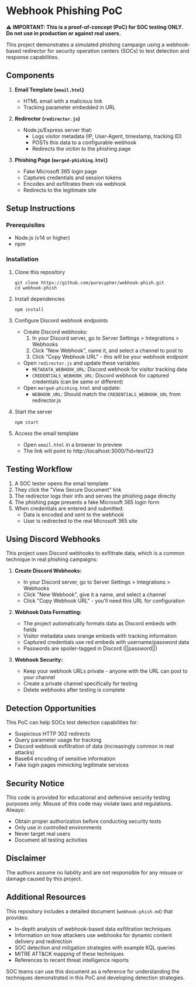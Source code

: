 # Webhook Phishing PoC

⚠️ **IMPORTANT: This is a proof-of-concept (PoC) for SOC testing ONLY. Do not use in production or against real users.**

This project demonstrates a simulated phishing campaign using a webhook-based redirector for security operation centers (SOCs) to test detection and response capabilities.

## Components

1. **Email Template (`email.html`)**
   - HTML email with a malicious link
   - Tracking parameter embedded in URL

2. **Redirector (`redirector.js`)**
   - Node.js/Express server that:
     - Logs visitor metadata (IP, User-Agent, timestamp, tracking ID)
     - POSTs this data to a configurable webhook
     - Redirects the victim to the phishing page

3. **Phishing Page (`merged-phishing.html`)**
   - Fake Microsoft 365 login page
   - Captures credentials and session tokens
   - Encodes and exfiltrates them via webhook
   - Redirects to the legitimate site

## Setup Instructions

### Prerequisites
- Node.js (v14 or higher)
- npm

### Installation

1. Clone this repository
   ```
   git clone https://github.com/purecypher/webhook-phish.git
   cd webhook-phish
   ```

2. Install dependencies
   ```
   npm install
   ```

3. Configure Discord webhook endpoints
   - Create Discord webhooks:
     1. In your Discord server, go to Server Settings > Integrations > Webhooks
     2. Click "New Webhook", name it, and select a channel to post to
     3. Click "Copy Webhook URL" - this will be your webhook endpoint
   - Open `redirector.js` and update these variables:
     - `METADATA_WEBHOOK_URL`: Discord webhook for visitor tracking data
     - `CREDENTIALS_WEBHOOK_URL`: Discord webhook for captured credentials (can be same or different)
   - Open `merged-phishing.html` and update:
     - `WEBHOOK_URL`: Should match the `CREDENTIALS_WEBHOOK_URL` from redirector.js

4. Start the server
   ```
   npm start
   ```

5. Access the email template
   - Open `email.html` in a browser to preview
   - The link will point to http://localhost:3000/?id=test123

## Testing Workflow

1. A SOC tester opens the email template
2. They click the "View Secure Document" link
3. The redirector logs their info and serves the phishing page directly
4. The phishing page presents a fake Microsoft 365 login form
5. When credentials are entered and submitted:
   - Data is encoded and sent to the webhook
   - User is redirected to the real Microsoft 365 site

## Using Discord Webhooks

This project uses Discord webhooks to exfiltrate data, which is a common technique in real phishing campaigns:

1. **Create Discord Webhooks:**
   - In your Discord server, go to Server Settings > Integrations > Webhooks
   - Click "New Webhook", give it a name, and select a channel
   - Click "Copy Webhook URL" - you'll need this URL for configuration

2. **Webhook Data Formatting:**
   - The project automatically formats data as Discord embeds with fields
   - Visitor metadata uses orange embeds with tracking information
   - Captured credentials use red embeds with username/password data
   - Passwords are spoiler-tagged in Discord (||password||)

3. **Webhook Security:**
   - Keep your webhook URLs private - anyone with the URL can post to your channel
   - Create a private channel specifically for testing
   - Delete webhooks after testing is complete

## Detection Opportunities

This PoC can help SOCs test detection capabilities for:

- Suspicious HTTP 302 redirects
- Query parameter usage for tracking
- Discord webhook exfiltration of data (increasingly common in real attacks)
- Base64 encoding of sensitive information
- Fake login pages mimicking legitimate services

## Security Notice

This code is provided for educational and defensive security testing purposes only. Misuse of this code may violate laws and regulations. Always:

- Obtain proper authorization before conducting security tests
- Only use in controlled environments
- Never target real users
- Document all testing activities

## Disclaimer

The authors assume no liability and are not responsible for any misuse or damage caused by this project.

## Additional Resources

This repository includes a detailed document (`webhook-phish.md`) that provides:

- In-depth analysis of webhook-based data exfiltration techniques
- Information on how attackers use webhooks for dynamic content delivery and redirection
- SOC detection and mitigation strategies with example KQL queries
- MITRE ATT&CK mapping of these techniques
- References to recent threat intelligence reports

SOC teams can use this document as a reference for understanding the techniques demonstrated in this PoC and developing detection strategies.
